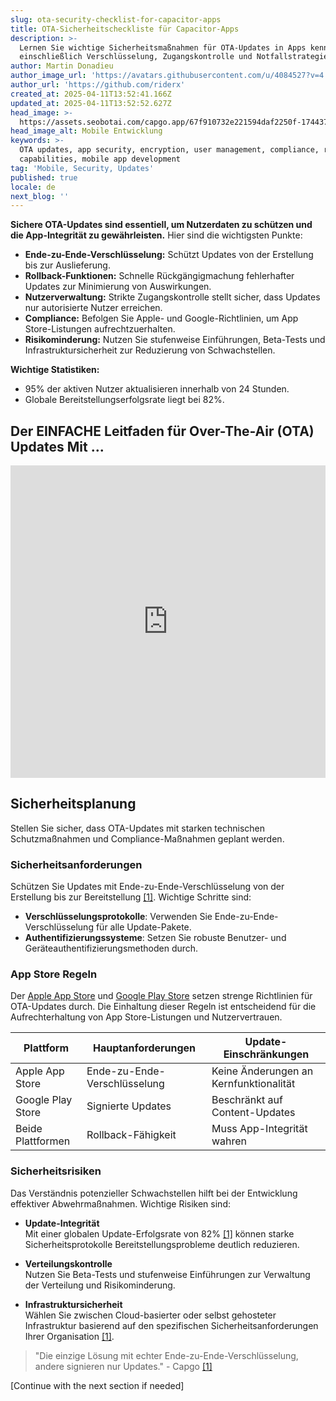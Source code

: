 ```yaml
---
slug: ota-security-checklist-for-capacitor-apps
title: OTA-Sicherheitscheckliste für Capacitor-Apps
description: >-
  Lernen Sie wichtige Sicherheitsmaßnahmen für OTA-Updates in Apps kennen,
  einschließlich Verschlüsselung, Zugangskontrolle und Notfallstrategien.
author: Martin Donadieu
author_image_url: 'https://avatars.githubusercontent.com/u/4084527?v=4'
author_url: 'https://github.com/riderx'
created_at: 2025-04-11T13:52:41.166Z
updated_at: 2025-04-11T13:52:52.627Z
head_image: >-
  https://assets.seobotai.com/capgo.app/67f910732e221594daf2250f-1744379572627.jpg
head_image_alt: Mobile Entwicklung
keywords: >-
  OTA updates, app security, encryption, user management, compliance, rollback
  capabilities, mobile app development
tag: 'Mobile, Security, Updates'
published: true
locale: de
next_blog: ''
---
```

**Sichere OTA-Updates sind essentiell, um Nutzerdaten zu schützen und die App-Integrität zu gewährleisten.** Hier sind die wichtigsten Punkte:

-   **Ende-zu-Ende-Verschlüsselung:** Schützt Updates von der Erstellung bis zur Auslieferung.
-   **Rollback-Funktionen:** Schnelle Rückgängigmachung fehlerhafter Updates zur Minimierung von Auswirkungen.
-   **Nutzerverwaltung:** Strikte Zugangskontrolle stellt sicher, dass Updates nur autorisierte Nutzer erreichen.
-   **Compliance:** Befolgen Sie Apple- und Google-Richtlinien, um App Store-Listungen aufrechtzuerhalten.
-   **Risikominderung:** Nutzen Sie stufenweise Einführungen, Beta-Tests und Infrastruktursicherheit zur Reduzierung von Schwachstellen.

**Wichtige Statistiken:**

-   95% der aktiven Nutzer aktualisieren innerhalb von 24 Stunden.
-   Globale Bereitstellungserfolgsrate liegt bei 82%.

## Der EINFACHE Leitfaden für Over-The-Air (OTA) Updates Mit ...

<iframe src="https://www.youtube.com/embed/7Xdsc1qqoro" title="YouTube video player" frameborder="0" allow="accelerometer; autoplay; clipboard-write; encrypted-media; gyroscope; picture-in-picture; web-share" referrerpolicy="strict-origin-when-cross-origin" style="width: 100%; height: 500px;" allowfullscreen></iframe>

## Sicherheitsplanung

Stellen Sie sicher, dass OTA-Updates mit starken technischen Schutzmaßnahmen und Compliance-Maßnahmen geplant werden.

### Sicherheitsanforderungen

Schützen Sie Updates mit Ende-zu-Ende-Verschlüsselung von der Erstellung bis zur Bereitstellung [\[1\]](https://capgo.app/). Wichtige Schritte sind:

-   **Verschlüsselungsprotokolle**: Verwenden Sie Ende-zu-Ende-Verschlüsselung für alle Update-Pakete.
-   **Authentifizierungssysteme**: Setzen Sie robuste Benutzer- und Geräteauthentifizierungsmethoden durch.

### App Store Regeln

Der [Apple App Store](https://developer.apple.com/app-store/guidelines/) und [Google Play Store](https://play.google.com/console/signup) setzen strenge Richtlinien für OTA-Updates durch. Die Einhaltung dieser Regeln ist entscheidend für die Aufrechterhaltung von App Store-Listungen und Nutzervertrauen.

| Plattform | Hauptanforderungen | Update-Einschränkungen |
| --- | --- | --- |
| Apple App Store | Ende-zu-Ende-Verschlüsselung | Keine Änderungen an Kernfunktionalität |
| Google Play Store | Signierte Updates | Beschränkt auf Content-Updates |
| Beide Plattformen | Rollback-Fähigkeit | Muss App-Integrität wahren |

### Sicherheitsrisiken

Das Verständnis potenzieller Schwachstellen hilft bei der Entwicklung effektiver Abwehrmaßnahmen. Wichtige Risiken sind:

-   **Update-Integrität**  
    Mit einer globalen Update-Erfolgsrate von 82% [\[1\]](https://capgo.app/) können starke Sicherheitsprotokolle Bereitstellungsprobleme deutlich reduzieren.
    
-   **Verteilungskontrolle**  
    Nutzen Sie Beta-Tests und stufenweise Einführungen zur Verwaltung der Verteilung und Risikominderung.
    
-   **Infrastruktursicherheit**  
    Wählen Sie zwischen Cloud-basierter oder selbst gehosteter Infrastruktur basierend auf den spezifischen Sicherheitsanforderungen Ihrer Organisation [\[1\]](https://capgo.app/).
    

> "Die einzige Lösung mit echter Ende-zu-Ende-Verschlüsselung, andere signieren nur Updates." - Capgo [\[1\]](https://capgo.app/)

[Continue with the next section if needed]
